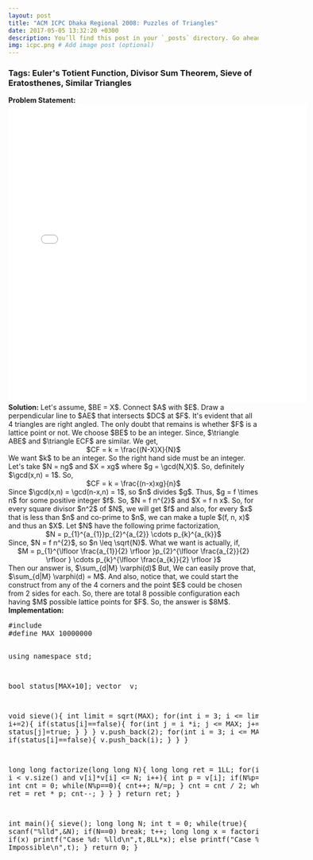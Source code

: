 ```yaml
---
layout: post
title: "ACM ICPC Dhaka Regional 2008: Puzzles of Triangles"
date: 2017-05-05 13:32:20 +0300
description: You’ll find this post in your `_posts` directory. Go ahead and edit it and re-build the site to see your changes. # Add post description (optional)
img: icpc.png # Add image post (optional)
---
```

<h3>Tags: Euler's Totient Function, Divisor Sum Theorem, Sieve of Eratosthenes, Similar Triangles</h3>
<strong>Problem Statement:</strong>
<embed src="/assets/pdfs/puzzle.pdf" width="600px" height="600px" />
<strong>Solution:</strong>
Let's assume, $BE = X$. Connect $A$ with $E$. Draw a perpendicular line to $AE$ that intersects $DC$ at $F$. It's evident that all 4 triangles are right angled. The
only doubt that remains is whether $F$ is a lattice point or not. We choose $BE$ to be an integer. Since, $\triangle ABE$ and $\triangle ECF$ are similar. We get,   
<center> $CF = k = \frac{(N-X)X}{N}$ </center>
We want $k$ to be an integer. So the right hand side must be an integer. Let's take $N = ng$ and $X = xg$ where $g = \gcd(N,X)$. So, definitely $\gcd(x,n) = 1$. So, 
<center> $CF = k = \frac{(n-x)xg}{n}$ </center>
Since $\gcd(x,n) = \gcd(n-x,n) = 1$, so $n$ divides $g$. Thus, $g = f \times n$ for some positive integer $f$.    
So, $N = f n^{2}$ and $X = f n x$. So, for every square divisor $n^2$ of $N$, we will get $f$ and also, for every $x$ that is less than $n$ and co-prime to $n$, we can make a tuple $(f, n, x)$ and thus an $X$.   
Let $N$ have the following prime factorization,   
<center>$N = p_{1}^{a_{1}}p_{2}^{a_{2}} \cdots p_{k}^{a_{k}}$</center>
Since, $N = f n^{2}$, so $n \leq \sqrt{N}$. What we want is actually, if,   
<center>$M = p_{1}^{\lfloor \frac{a_{1}}{2} \rfloor }p_{2}^{\lfloor \frac{a_{2}}{2} \rfloor } \cdots p_{k}^{\lfloor \frac{a_{k}}{2} \rfloor }$</center>
Then our answer is, $\sum_{d|M} \varphi(d)$
But, We can easily prove that, $\sum_{d|M} \varphi(d) = M$.   
And also, notice that, we could start the construct from any of the 4 corners and the point $E$ could be chosen from 2 sides for each. So, there are total 8 possible configuration each having $M$ possible lattice points for $F$. So, the answer is $8M$.
<strong>Implementation:</strong>
<pre class ="prettyprint">
#include <bits/stdc++.h>
#define MAX 10000000

using namespace std;

bool status[MAX+10];
vector <int> v;

void sieve(){
    int limit = sqrt(MAX);
    for(int i = 3; i <= limit; i+=2){
        if(status[i]==false){
            for(int j = i *i; j <= MAX; j+=i+i){
                status[j]=true;
            }
        }
    }
    v.push_back(2);
    for(int i = 3; i <= MAX; i++){
        if(status[i]==false){
            v.push_back(i);
        }
    }
}

long long factorize(long long N){
    long long ret = 1LL;
    for(int i = 0; i < v.size() and v[i]*v[i] <= N; i++){
        int p = v[i];
        if(N%p==0){
            int cnt = 0;
            while(N%p==0){
                cnt++;
                N/=p;
            }
            cnt = cnt / 2;
            while(cnt){
                ret = ret * p;
                cnt--;
            }
        }
    }
    return ret;
}

int main(){
    sieve();
    long long N;
    int t = 0;
    while(true){
        scanf("%lld",&N);
        if(N==0) break;
        t++;
        long long x = factorize(N)-1;
        if(x) printf("Case %d: %lld\n",t,8LL*x);
        else printf("Case %d: Impossible\n",t);
    }
    return 0;
}

</pre>

